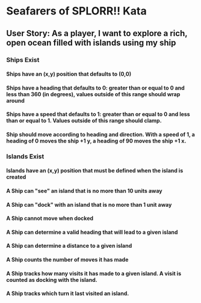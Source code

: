 # Seafarers of SPLORR!! Kata

## User Story: As a player, I want to explore a rich, open ocean filled with islands using my ship

### Ships Exist

#### Ships have an (x,y) position that defaults to (0,0)

#### Ships have a heading that defaults to 0: greater than or equal to 0 and less than 360 (in degrees), values outside of this range should wrap around

#### Ships have a speed that defaults to 1: greater than or equal to 0 and less than or equal to 1. Values outside of this range should clamp.

#### Ship should move according to heading and direction. With a speed of 1, a heading of 0 moves the ship +1 y, a heading of 90 moves the ship +1 x.

### Islands Exist

#### Islands have an (x,y) position that must be defined when the island is created

#### A Ship can "see" an island that is no more than 10 units away

#### A Ship can "dock" with an island that is no more than 1 unit away

#### A Ship cannot move when docked

#### A Ship can determine a valid heading that will lead to a given island

#### A Ship can determine a distance to a given island

#### A Ship counts the number of moves it has made

#### A Ship tracks how many visits it has made to a given island. A visit is counted as docking with the island.

#### A Ship tracks which turn it last visited an island.